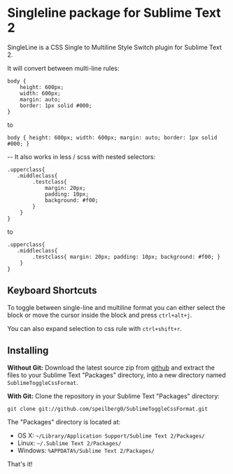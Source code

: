 Singleline package for Sublime Text 2
=====================================

SingleLine is a CSS Single to Multiline Style Switch plugin for Sublime Text 2.

It will convert between multi-line rules:

    body {
        height: 600px;
        width: 600px;
        margin: auto;
        border: 1px solid #000;
    }

to

    body { height: 600px; width: 600px; margin: auto; border: 1px solid #000; }

--
It also works in less / scss with nested selectors:

    .upperclass{
       .middleclass{
            .testclass{
                margin: 20px;
                padding: 10px;
                background: #f00;
            }
        }
    }

to

    .upperclass{
       .middleclass{
            .testclass{ margin: 20px; padding: 10px; background: #f00; }
        }
    }

Keyboard Shortcuts
------------------
To toggle between single-line and multiline format you can either select the block or move the cursor inside the block and press `ctrl+alt+j`.

You can also expand selection to css rule with `ctrl+shift+r`.

Installing
----------
<!-- **With the Package Control plugin:** The easiest way to install this package is through Package Control, which can be found at this site: [http://wbond.net/sublime_packages/package_control](http://wbond.net/sublime_packages/package_control)

Once you install Package Control, restart ST2 and bring up the Command Palette (Command+Shift+p on OS X, Control+Shift+p on Linux/Windows). Select "Package Control: Install Package", wait while Package Control fetches the latest package list, then select `LESS` when the list appears. -->

**Without Git:** Download the latest source zip from [github](https://github.com/speilberg0/SublimeToggleCssFormat/zipball/master) and extract the files to your Sublime Text "Packages" directory, into a new directory named `SublimeToggleCssFormat`.

**With Git:** Clone the repository in your Sublime Text "Packages" directory:

    git clone git://github.com/speilberg0/SublimeToggleCssFormat.git

The "Packages" directory is located at:

* OS X:
    `~/Library/Application Support/Sublime Text 2/Packages/`
* Linux:
    `~/.Sublime Text 2/Packages/`
* Windows:
    `%APPDATA%/Sublime Text 2/Packages/`


That's it!